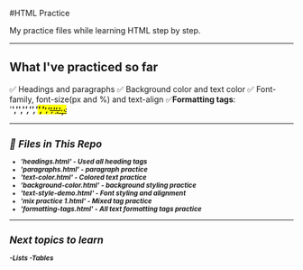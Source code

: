 #HTML Practice

My practice files while learning HTML step by step.

---

## What I've practiced  so  far 
✅ Headings and paragraphs 
✅ Background color and text color 
✅ Font-family, font-size(px and %) and text-align
✅**Formatting tags**:
  '<b>','<strong>','<i>','<em>','<mark>','<small>','<del>','<ins>','<sub>','<sup>'

  ---

## 📝 Files in This Repo

- 'headings.html' - Used all heading tags
- 'paragraphs.html' - paragraph practice
- 'text-color.html' - Colored text practice
- 'background-color.html' - background styling practice
- 'text-style-demo.html' - Font styling and alignment 
- 'mix practice 1.html' - Mixed tag practice
- 'formatting-tags.html' - All text formatting tags practice

---

## Next topics to learn
-Lists
-Tables

